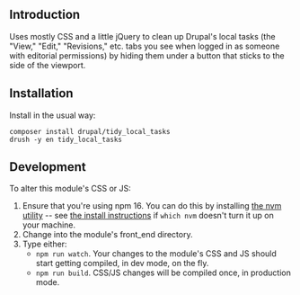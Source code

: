 ## Introduction
Uses mostly CSS and a little jQuery to clean up Drupal's local tasks (the
"View," "Edit," "Revisions," etc. tabs you see when logged in as someone with
editorial permissions) by hiding them under a button that sticks to the side of
the viewport.

## Installation
Install in the usual way:
```shell
composer install drupal/tidy_local_tasks
drush -y en tidy_local_tasks
```

## Development
To alter this module's CSS or JS:
1. Ensure that you're using npm 16. You can do this by installing
[the nvm utility](https://github.com/nvm-sh/nvm) -- see
[the install instructions](https://github.com/nvm-sh/nvm#install--update-script)
if `which nvm` doesn't turn it up on your machine.
2. Change into the module's front_end directory.
3. Type either:
   - `npm run watch`. Your changes to the module's CSS and JS should start
   getting compiled, in dev mode, on the fly.
   - `npm run build`. CSS/JS changes will be compiled once, in production mode.

